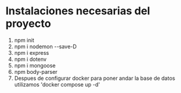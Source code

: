 # Instalaciones necesarias del proyecto 

1. npm init
2. npm i nodemon --save-D
3. npm i express
4. npm i dotenv
5. npm i mongoose
6. npm body-parser
7. Despues de configurar docker para poner andar la base de datos utilizamos 'docker compose up -d'